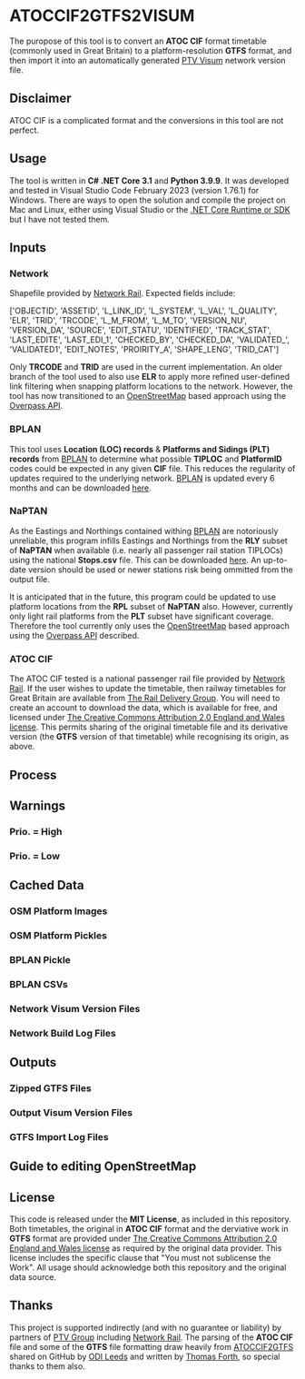 # ATOCCIF2GTFS2VISUM

The puropose of this tool is to convert an **ATOC CIF** format timetable (commonly used in Great Britain) to a platform-resolution **GTFS** format, and then import it into an automatically generated [PTV Visum](https://www.myptv.com/en/mobility-software/ptv-visum) network version file.

## Disclaimer

ATOC CIF is a complicated format and the conversions in this tool are not perfect.

## Usage

The tool is written in **C# .NET Core 3.1** and **Python 3.9.9**. It was developed and tested in Visual Studio Code February 2023 (version 1.76.1) for Windows. There are ways to open the solution and compile the project on Mac and Linux, either using Visual Studio or the [.NET Core Runtime or SDK](https://dotnet.microsoft.com/download) but I have not tested them.

## Inputs

### Network

Shapefile provided by [Network Rail](https://www.networkrail.co.uk/). Expected fields include:

['OBJECTID', 'ASSETID', 'L_LINK_ID', 'L_SYSTEM', 'L_VAL', 'L_QUALITY', 'ELR', 'TRID',
 'TRCODE', 'L_M_FROM', 'L_M_TO', 'VERSION_NU', 'VERSION_DA', 'SOURCE', 'EDIT_STATU',
 'IDENTIFIED', 'TRACK_STAT', 'LAST_EDITE', 'LAST_EDI_1', 'CHECKED_BY', 'CHECKED_DA',
 'VALIDATED_', 'VALIDATED1', 'EDIT_NOTES', 'PROIRITY_A', 'SHAPE_LENG', 'TRID_CAT']

Only **TRCODE** and **TRID** are used in the current implementation. An older branch of the tool used to also use **ELR** to apply more refined user-defined link filtering when snapping platform locations to the network. However, the tool has now transitioned to an [OpenStreetMap](https://www.openstreetmap.org/about) based approach using the [Overpass API](https://python-overpy.readthedocs.io/en/latest/).
 
### BPLAN

This tool uses **Location (LOC) records** & **Platforms and Sidings (PLT) records** from [BPLAN](https://wiki.openraildata.com/index.php?title=BPLAN_data_structure) to determine what possible **TIPLOC** and **PlatformID** codes could be expected in any given **CIF** file. This reduces the regularity of updates required to the underlying network. [BPLAN](https://wiki.openraildata.com/index.php?title=BPLAN_data_structure) is updated every 6 months and can be downloaded [here](https://wiki.openraildata.com/index.php?title=BPLAN_Geography_Data).

### NaPTAN

As the Eastings and Northings contained withing [BPLAN](https://wiki.openraildata.com/index.php?title=BPLAN_data_structure) are notoriously unreliable, this program infills Eastings and Northings from the **RLY** subset of **NaPTAN** when available (i.e. nearly all passenger rail station TIPLOCs) using the national **Stops.csv** file. This can be downloaded [here](https://beta-naptan.dft.gov.uk/download). An up-to-date version should be used or newer stations risk being ommitted from the output file.

It is anticipated that in the future, this program could be updated to use platform locations from the **RPL** subset of **NaPTAN** also. However, currently only light rail platforms from the **PLT** subset have significant coverage. Therefore the tool currently only uses the [OpenStreetMap](https://www.openstreetmap.org/about) based approach using the [Overpass API](https://python-overpy.readthedocs.io/en/latest/) described.

### ATOC CIF

The ATOC CIF tested is a national passenger rail file provided by [Network Rail](https://www.networkrail.co.uk/). If the user wishes to update the timetable, then railway timetables for Great Britain are available from [The Rail Delivery Group](http://data.atoc.org/). You will need to create an account to download the data, which is available for free, and licensed under [The Creative Commons Attribution 2.0 England and Wales license]( https://creativecommons.org/licenses/by/2.0/uk/legalcode). This permits sharing of the original timetable file and its derivative version (the **GTFS** version of that timetable) while recognising its origin, as above.

## Process

## Warnings

### Prio. = High

### Prio. = Low

## Cached Data

### OSM Platform Images

### OSM Platform Pickles

### BPLAN Pickle

### BPLAN CSVs

### Network Visum Version Files

### Network Build Log Files

## Outputs

### Zipped GTFS Files

### Output Visum Version Files

### GTFS Import Log Files

## Guide to editing OpenStreetMap

## License

This code is released under the **MIT License**, as included in this repository.
Both timetables, the original in **ATOC CIF** format and the derviative work in **GTFS** format are provided under [The Creative Commons Attribution 2.0 England and Wales license]( https://creativecommons.org/licenses/by/2.0/uk/legalcode) as required by the original data provider. This license includes the specific clause that "You must not sublicense the Work". All usage should acknowledge both this repository and the original data source.

## Thanks

This project is supported indirectly (and with no guarantee or liability) by partners of [PTV Group](https://company.ptvgroup.com/en/) including [Network Rail](https://www.networkrail.co.uk/). The parsing of the **ATOC CIF** file and some of the **GTFS** file formatting draw heavily from [ATOCCIF2GTFS](https://github.com/odileeds/ATOCCIF2GTFS) shared on GitHub by [ODI Leeds](https://github.com/odileeds) and written by [Thomas Forth](https://github.com/thomasforth), so special thanks to them also.
